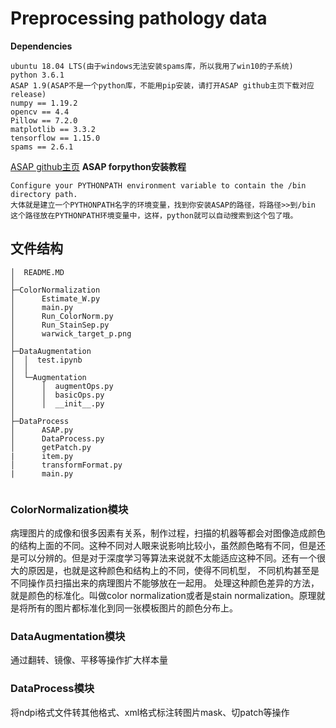 <!--
 * @Author: TJUZQC
 * @Date: 2020-09-27 14:20:01
 * @LastEditors: TJUZQC
 * @LastEditTime: 2020-10-10 14:23:52
 * @Description: None
-->
# Preprocessing pathology data
**Dependencies**
```
ubuntu 18.04 LTS(由于windows无法安装spams库，所以我用了win10的子系统)
python 3.6.1
ASAP 1.9(ASAP不是一个python库，不能用pip安装，请打开ASAP github主页下载对应release)
numpy == 1.19.2
opencv == 4.4
Pillow == 7.2.0
matplotlib == 3.3.2
tensorflow == 1.15.0
spams == 2.6.1
```
[ASAP github主页](https://github.com/computationalpathologygroup/ASAP.git)
**ASAP forpython安装教程**
```
Configure your PYTHONPATH environment variable to contain the /bin directory path.
大体就是建立一个PYTHONPATH名字的环境变量，找到你安装ASAP的路径，将路径>>到/bin 这个路径放在PYTHONPATH环境变量中，这样，python就可以自动搜索到这个包了哦。
```
## 文件结构
```
│  README.MD
│  
├─ColorNormalization
│      Estimate_W.py
│      main.py
│      Run_ColorNorm.py
│      Run_StainSep.py
│      warwick_target_p.png
│      
├─DataAugmentation
│  │  test.ipynb
│  │  
│  └─Augmentation
│      │  augmentOps.py
│      │  basicOps.py
│      │  __init__.py
│              
├─DataProcess
│      ASAP.py
│      DataProcess.py
│      getPatch.py
|      item.py
│      transformFormat.py
|      main.py
        
```
### ColorNormalization模块
病理图片的成像和很多因素有关系，制作过程，扫描的机器等都会对图像造成颜色的结构上面的不同。这种不同对人眼来说影响比较小，虽然颜色略有不同，但是还是可以分辨的。但是对于深度学习等算法来说就不太能适应这种不同。还有一个很大的原因是，也就是这种颜色和结构上的不同，使得不同机型， 不同机构甚至是不同操作员扫描出来的病理图片不能够放在一起用。
处理这种颜色差异的方法，就是颜色的标准化。叫做color normalization或者是stain normalization。原理就是将所有的图片都标准化到同一张模板图片的颜色分布上。

### DataAugmentation模块
通过翻转、镜像、平移等操作扩大样本量

### DataProcess模块
将ndpi格式文件转其他格式、xml格式标注转图片mask、切patch等操作